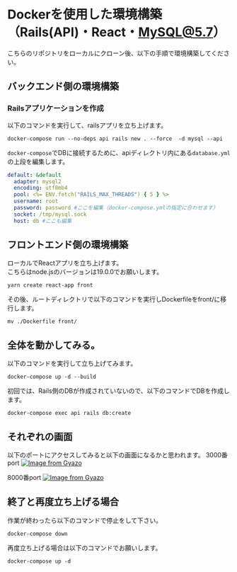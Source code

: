 # Dockerを使用した環境構築（Rails(API)・React・MySQL@5.7）
こちらのリポジトリをローカルにクローン後、以下の手順で環境構築してください。
## バックエンド側の環境構築
### Railsアプリケーションを作成
以下のコマンドを実行して、railsアプリを立ち上げます。
```
docker-compose run --no-deps api rails new . --force  -d mysql --api
```
`docker-compose`でDBに接続するために、apiディレクトリ内にある`database.yml`の上段を編集します。
```:api/config/database.yml
default: &default
  adapter: mysql2
  encoding: utf8mb4
  pool: <%= ENV.fetch("RAILS_MAX_THREADS") { 5 } %>
  username: root
  password: password #ここを編集（docker-compose.ymlの指定に合わせます）
  socket: /tmp/mysql.sock
  host: db #ここも編集
```
## フロントエンド側の環境構築
ローカルでReactアプリを立ち上げます。<br/>
こちらはnode.jsのバージョンは19.0.0でお願いします。
```
yarn create react-app front
```
その後、ルートディレクトリで以下のコマンドを実行しDockerfileをfront/に移行します。
```
mv ./Dockerfile front/
```
## 全体を動かしてみる。
以下のコマンドを実行して立ち上げてみます。<br/>
```
docker-compose up -d --build
```
初回では、Rails側のDBが作成されていないので、以下のコマンドでDBを作成します。
```
docker-compose exec api rails db:create
```
## それぞれの画面
以下のポートにアクセスしてみると以下の画面になるかと思われます。
3000番port
[![Image from Gyazo](https://i.gyazo.com/fb57d8d6ad393fdf0be0ba0911f721f4.png)](https://gyazo.com/fb57d8d6ad393fdf0be0ba0911f721f4)

8000番port
[![Image from Gyazo](https://i.gyazo.com/c14552f1923434522dedc17bca9032ed.png)](https://gyazo.com/c14552f1923434522dedc17bca9032ed)

## 終了と再度立ち上げる場合
作業が終わったら以下のコマンドで停止をして下さい。
```
docker-compose down
```
再度立ち上げる場合は以下のコマンドでお願いします。
```
docker-compose up -d
```
